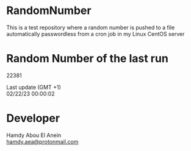 # RandomNumber    
This is a test repository where a random number is pushed to a file automatically passwordless from a cron job in my Linux CentOS server    
# Random Number of the last run   
22381
      
Last update (GMT +1)    
02/22/23 00:00:02
# Developer    
Hamdy Abou El Anein   
hamdy.aea@protonmail.com
